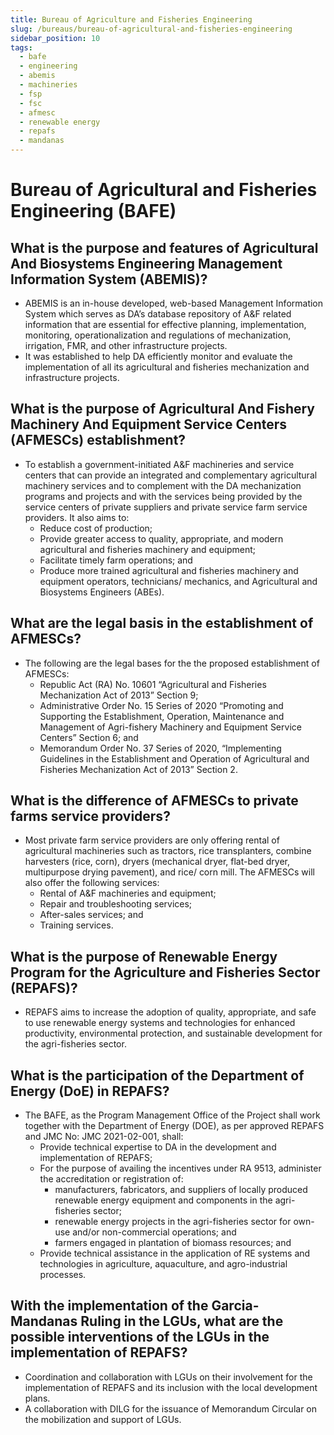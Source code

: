 ```yaml
---
title: Bureau of Agriculture and Fisheries Engineering
slug: /bureaus/bureau-of-agricultural-and-fisheries-engineering
sidebar_position: 10
tags:
  - bafe
  - engineering
  - abemis
  - machineries
  - fsp
  - fsc
  - afmesc
  - renewable energy
  - repafs
  - mandanas
---
```


# Bureau of Agricultural and Fisheries Engineering (BAFE)

## What is the purpose and features of Agricultural And Biosystems Engineering Management Information System (ABEMIS)?

- ABEMIS is an in-house developed, web-based Management Information System which serves as DA’s database repository of A&F related information that are essential for effective planning, implementation, monitoring, operationalization and regulations of mechanization, irrigation, FMR, and other infrastructure projects.
- It was established to help DA efficiently monitor and evaluate the implementation of all its agricultural and fisheries mechanization and infrastructure projects.

## What is the purpose of Agricultural And Fishery Machinery And Equipment Service Centers (AFMESCs) establishment?

- To establish a government-initiated A&F machineries and service centers that can provide an integrated and complementary agricultural machinery services and to complement with the DA mechanization programs and projects and with the services being provided by the service centers of private suppliers and private service farm service providers. It also aims to:
  - Reduce cost of production;
  - Provide greater access to quality, appropriate, and modern agricultural and fisheries machinery and equipment;
  - Facilitate timely farm operations; and
  - Produce more trained agricultural and fisheries machinery and equipment operators, technicians/ mechanics, and Agricultural and Biosystems Engineers (ABEs).
  
## What are the legal basis in the establishment of AFMESCs?

- The following are the legal bases for the the proposed establishment of AFMESCs:
  - Republic Act (RA) No. 10601 “Agricultural and Fisheries Mechanization Act of 2013” Section 9;
  - Administrative Order No. 15 Series of 2020 “Promoting and Supporting the Establishment, Operation, Maintenance and Management of Agri-fishery Machinery and Equipment Service Centers” Section 6; and
  - Memorandum Order No. 37 Series of 2020, “Implementing Guidelines in the Establishment and Operation of Agricultural and Fisheries Mechanization Act of 2013” Section 2.
  
## What is the difference of AFMESCs to private farms service providers?

- Most private farm service providers are only offering rental of agricultural machineries such as tractors, rice transplanters, combine harvesters (rice, corn), dryers (mechanical dryer, flat-bed dryer, multipurpose drying pavement), and rice/ corn mill. The AFMESCs will also offer the following services:
  - Rental of A&F machineries and equipment;
  - Repair and troubleshooting services;
  - After-sales services; and
  - Training services.
  
## What is the purpose of  Renewable Energy Program for the Agriculture and Fisheries Sector (REPAFS)?

- REPAFS aims to increase the adoption of quality, appropriate, and safe to use renewable energy systems and technologies for enhanced productivity, environmental protection, and sustainable development for the agri-fisheries sector.

## What is the participation of the Department of Energy (DoE) in REPAFS?

- The BAFE, as the Program Management Office of the Project shall work together with the  Department of Energy (DOE), as per approved REPAFS and JMC No: JMC 2021-02-001, shall:
  - Provide technical expertise to DA in the development and implementation of REPAFS;
  - For the purpose of availing the incentives under RA 9513, administer the accreditation or registration of:
    - manufacturers, fabricators, and suppliers of locally produced renewable energy equipment and components in the agri-fisheries sector;
    - renewable energy projects in the agri-fisheries sector for own-use and/or non-commercial operations; and
    - farmers engaged in plantation of biomass resources; and
  - Provide technical assistance in the application of RE systems and technologies in agriculture, aquaculture, and agro-industrial processes.
  
## With the implementation of the Garcia-Mandanas Ruling in the LGUs, what are the possible interventions of the LGUs in the implementation of REPAFS?

- Coordination and collaboration with LGUs on their involvement for the implementation of REPAFS and its inclusion with the local development plans.
- A collaboration with DILG for the issuance of Memorandum Circular on the mobilization and support of LGUs.


